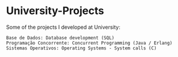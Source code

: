 # University-Projects
Some of the projects I developed at University:

    Base de Dados: Database development (SQL)
    Programação Concorrente: Concurrent Programming (Java / Erlang)
    Sistemas Operativos: Operating Systems - System calls (C)
